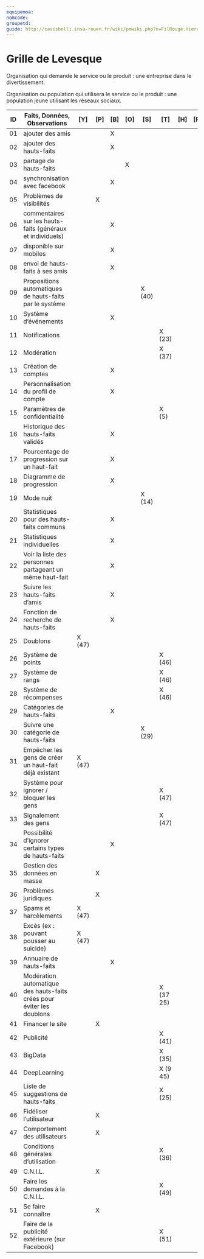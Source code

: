 ```yaml
---
equipemoa: 
nomcode: 
groupetd: 
guide: http://casisbelli.insa-rouen.fr/wiki/pmwiki.php?n=FilRouge.HierachiserBesoins
---
```


# Grille de Levesque

Organisation qui demande le service ou le produit : une entreprise dans le divertissement.

Organisation ou population qui utilisera le service ou le produit : une population jeune utilisant les réseaux sociaux.

| ID | Faits, Données, Observations | [Y] | [P] | [B] | [O] | [S] | [T] | [H] | [R] |
|----|------------------------------|----------|----------|--------|-------------|----------|----------|-----------|------------|
| 01 | ajouter des amis |  |  | X |  |  |  |
| 02 | ajouter des hauts-faits |  |  | X |  |  |  |
| 03 | partage de hauts-faits |  |  |  | X |  |  |
| 04 | synchronisation avec facebook |  |  | X |  |  |  |
| 05 | Problèmes de visibilités |  | X |  |  |  |  |
| 06 | commentaires sur les hauts-faits (généraux et individuels) |  |  | X |  |  |  |
| 07 | disponible sur mobiles |  |  | X |  |  |  |
| 08 | envoi de hauts-faits à ses amis |  |  | X |  |  |  |
| 09 | Propositions automatiques de hauts-faits par le système |  |  |  |  | X (40) |  |
| 10 | Système d’événements |  |  | X |  |  |  |
| 11 | Notifications |  |  |  |  |  | X (23) |
| 12 | Modération |  |  |  |  |  | X (37) |
| 13 | Création de comptes |  |  | X |  |  |  |
| 14 | Personnalisation du profil de compte |  |  | X |  |  |  |
| 15 | Paramètres de confidentialité |  |  |  |  |  | X (5) |
| 16 | Historique des hauts-faits validés |  |  | X |  |  |  |
| 17 | Pourcentage de progression sur un haut-fait |  |  | X |  |  |  |
| 18 | Diagramme de progression |  |  | X |  |  |  |
| 19 | Mode nuit |  |  |  |  | X (14) |  |
| 20 | Statistiques pour des hauts-faits communs |  |  | X |  |  |  |
| 21 | Statistiques individuelles |  |  | X |  |  |  |
| 22 | Voir la liste des personnes partageant un même haut-fait |  |  | X |  |  |  |
| 23 | Suivre les hauts-faits d’amis |  |  | X |  |  |  |
| 24 | Fonction de recherche de hauts-faits |  |  | X |  |  |  |
| 25 | Doublons | X (47) |  |  |  |  |  |
| 26 | Système de points |  |  |  |  |  | X (46) |
| 27 | Système de rangs |  |  |  |  |  | X (46) |
| 28 | Système de récompenses |  |  |  |  |  | X (46) |
| 29 | Catégories de hauts-faits |  |  | X |  |  |  |
| 30 | Suivre une catégorie de hauts-faits |  |  |  |  | X (29) |  |
| 31 | Empêcher les gens de créer un haut-fait déjà existant | X (47) |  |  |  |  |  |
| 32 | Système pour ignorer / bloquer les gens |  |  |  |  |  | X (47) |
| 33 | Signalement des gens |  |  |  |  |  | X (47) |
| 34 | Possibilité d’ignorer certains types de hauts-faits |  |  | X |  |  |  |
| 35 | Gestion des données en masse |  | X |  |  |  |  |
| 36 | Problèmes juridiques |  | X |  |  |  |  |
| 37 | Spams et harcèlements | X (47) |  |  |  |  |  |
| 38 | Excès (ex : pouvant pousser au suicide) | X (47) |  |  |  |  |  |
| 39 | Annuaire de hauts-faits |  |  | X |  |  |  |
| 40 | Modération automatique des hauts-faits crées pour éviter les doublons |  |  |  |  |  | X (37 25) |
| 41 | Financer le site |  | X |  |  |  |  |
| 42 | Publicité |  |  |  |  |  | X (41) |
| 43 | BigData |  |  |  |  |  | X (35) |
| 44 | DeepLearning |  |  |  |  |  | X (9 45) |
| 45 | Liste de suggestions de hauts-faits |  |  |  |  |  | X (25) |
| 46 | Fidéliser l’utilisateur |  | X |  |  |  |  |
| 47 | Comportement des utilisateurs  |  | X |  |  |  |  |
| 48 | Conditions générales d’utilisation |  |  |  |  |  | X (36) |
| 49 | C.N.I.L. |  | X |  |  |  |  |
| 50 | Faire les demandes à la C.N.I.L. |  |  |  |  |  | X (49) |
| 51 | Se faire connaître |  | X |  |  |  |  |
| 52 | Faire de la publicité extérieure (sur Facebook) |  |  |  |  |  | X (51) |
